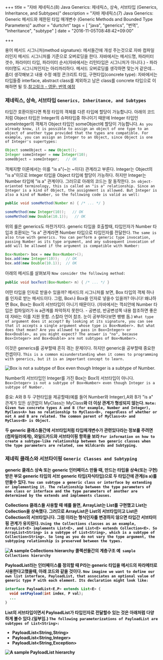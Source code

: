 +++
title = "자바 제네릭스(8) Java Generics: 제네릭스, 상속, 서브타입 (Generics, Inheritance, and Subtypes)"
description = "자바 제네릭스(7) Java Generics: Generic 메서드와 제한된 타입 매개변수 (Generic Methods and Bounded Type Parameters)"
author = "durtchrt"
tags = [ "java", "generics", "번역", "Inheritance", "subtype"  ]
date = "2016-11-05T08:48:42+09:00"

+++

용어 
메서드 시그니처(method signature): 메서들간에 개성 주는것으로 자바 컴파일러인지 메서드 시그니처를 기준으로 오버로딩을 한다.  자바에서는 메서드명, 파라미터 갯수, 파라미터 타입, 파라미터 순서(자바에서는 리턴타입은 시그니처가 아니다.) - 파라미터명도 시그니처인지는 아리까리하다. 메서드 오버로딩를 생각하면 맞는거 같은데... 좀더 생각해보고 내용 수정 예정
콘크리트 타입, 구현타입(concrete type): 자바에서는 타입들중 interface, abstract class를 제외하고 남은 class를 concrete 타입으로 이해하면 될 듯.[참고링크 - 영문: 번역 예정](http://dreuarchive.cra.org/2002/heise/typeComp.html)

### 제네릭스, 상속, 서브타입 `Generics, Inheritance, and Subtypes`

타입간 호환이된다면 특정 타입의 객체를 다른 타입에 할당이 가능합니다. 아래의 코드처럼 Object 타입은 Integer의 슈퍼타입중 하나이기 때문에 Integer 타입인 someInteger의 객체가 Object 타입인 someObject에 할당이 가능합니다.
`As you already know, it is possible to assign an object of one type to an object of another type provided that the types are compatible. For example, you can assign an Integer to an Object, since Object is one of Integer's supertypes:`

```java
Object someObject = new Object();
Integer someInteger = new Integer(10);
someObject = someInteger;   // OK
```

객체지향 이론에서는 이를 "is a"(~는 ~이다) 관계라고 부른다. Integer는 Object의 "is a"이므로 Integer 타입을 Object 타입에 할당이 가능하다. 하지만 Integer는 Number 타입에 "is a" 관계이다. 그러므로 아래의 코드는 잘 동작한다.
`In object-oriented terminology, this is called an "is a" relationship. Since an Integer is a kind of Object, the assignment is allowed. But Integer is also a kind of Number, so the following code is valid as well:`

```java
public void someMethod(Number n) { /* ... */ }

someMethod(new Integer(10));   // OK
someMethod(new Double(10.1));   // OK
```

위의 룰은 generics도 마찬가지다. generic 타입을 호출할때, 타입인자가 Number 타입과 호환되는 "is a" 관계라면 Number 타입으로 타입인자를 전달한다.
`The same is also true with generics. You can perform a generic type invocation, passing Number as its type argument, and any subsequent invocation of add will be allowed if the argument is compatible with Number:`

```java
Box<Number> box = new Box<Number>();
box.add(new Integer(10));   // OK
box.add(new Double(10.1));  // OK
```

아래의 메서드를 살펴보자
`Now consider the following method:`

```java
public void boxTest(Box<Number> n) { /* ... */ }
```

어떤 타입을 인자로 받을수 있을까? 메서드의 시그니처를 보면, Box<Number> 타입의 객체 하나를 인자로 받는 메서드이다. 그럼, Box<Integer>나 Box<Double>을 인자로 넣을수 있을까? 아니다! 왜냐하면 Box<Integer>, Box<Double>는 Box<Number>의 서브타입이 아니기 때문이다. (자바에서는 꺽쇠안에 Number 타입은 컴파일러가 is a관계를 파악하지 못한다. - 공변성, 반공변성쪽 내용 참조하면 좋은데 자바는 이를 지원 못함. 스칼라 언어 참조. 눈이 공부하다보면 팽팽 돔.)
`What type of argument does it accept? By looking at its signature, you can see that it accepts a single argument whose type is Box<Number>. But what does that mean? Are you allowed to pass in Box<Integer> or Box<Double>, as you might expect? The answer is "no", because Box<Integer> and Box<Double> are not subtypes of Box<Number>.`

이것은 generics를 공부할때 흔히 겪는 문제이다. 하지만 generic을 공부할때 중요한 컨셉이다.
`This is a common misunderstanding when it comes to programming with generics, but it is an important concept to learn.`

![Box<Integer> is not a subtype of Box<Number> even though Integer is a subtype of Number.](../8-1.gif)

Number의 서브타입인 Integer를 가진 Box<Integer>는 Box<Number>의 서브타입이 아니다.
`Box<Integer> is not a subtype of Box<Number> even though Integer is a subtype of Number.`

중요:  A와 B 두 구현타입을 제공할때(예를 들어 Number와 Integer),A와 B가 "is a" 관계가 있든 상관없이  MyClass<A>는 MyClass<B>와 더 이상 관계가 형성되지 않는다.
`Note: Given two concrete types A and B (for example, Number and Integer), MyClass<A> has no relationship to MyClass<B>, regardless of whether or not A and B are related. The common parent of MyClass<A> and MyClass<B> is Object.`

두 generic 클래스들간에 서브타입**처럼** 타입매개변수가 관련있다라는 정보를 주려면(컴파일러에게), 와일드카드와 서브타이핑 항목을 보라
`For information on how to create a subtype-like relationship between two generic classes when the type parameters are related, see Wildcards and Subtyping.`


### 제네릭 클래스와 서브타이핑 `Generic Classes and Subtyping`

generic 클래스 상속 또는 generic 인터페이스 만들 때, 만드는 타입을 상속(또는 구현) 받은 부모  generic 타입의 서브 generic 타입(자식타입)으로 두 타입간에 관계(is a)를 만들수 있다.
`You can subtype a generic class or interface by extending or implementing it. The relationship between the type parameters of one class or interface and the type parameters of another are determined by the extends and implements clauses.`

Collections 클래스들 사용할 때 예를 들면,  ArrayList<E>는 List<E>를 구현했고 List<E>는 Collection을 상속했다. 그러므로 ArrayList<String>은 List<String>의 서브타입이고 List<String>은 Collection<String>의 서브타입니다. 그럼 <String>이라는 형식인자를 변경하지 않으면 타입간 서브타이핑 관계가 유지된다.
`Using the Collections classes as an example, ArrayList<E> implements List<E>, and List<E> extends Collection<E>. So ArrayList<String> is a subtype of List<String>, which is a subtype of Collection<String>. So long as you do not vary the type argument, the subtyping relationship is preserved between the types.`

![A sample Collections hierarchy](../8-2.gif)
콜렉션들간의 계층구조 예` sample Collections hierarchy`

PayloadList라는 인터페이스를 정의할 때 P라는 generic 타입을 메서드의 파라메터로 사용한다고했을때, 아래 코드와 같을 것이다.
`Now imagine we want to define our own list interface, PayloadList, that associates an optional value of generic type P with each element. Its declaration might look like:`

```java
interface PayloadList<E,P> extends List<E> {
  void setPayload(int index, P val);
  ...
}
```

List<String>의 서브타입이면서 PayloadList가 타입인자로 전달할수 있는 것은 아래처럼 다양하게 볼수 있다.(일부임.)
`The following parameterizations of PayloadList are subtypes of List<String>:`

- PayloadList<String,String>
- PayloadList<String,Integer>
- PayloadList<String,Exception>

![A sample PayloadList hierarchy](../8-3.gif)
